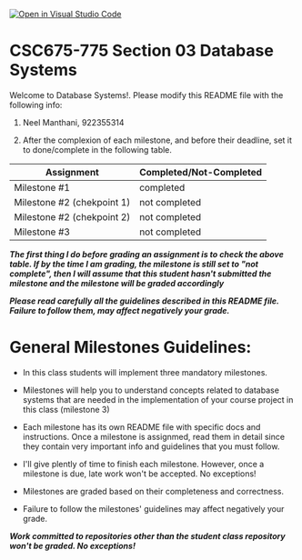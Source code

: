[![Open in Visual Studio Code](https://classroom.github.com/assets/open-in-vscode-c66648af7eb3fe8bc4f294546bfd86ef473780cde1dea487d3c4ff354943c9ae.svg)](https://classroom.github.com/online_ide?assignment_repo_id=8264118&assignment_repo_type=AssignmentRepo)
# CSC675-775 Section 03 Database Systems
Welcome to Database Systems!. Please modify this README file with the following info: 

1. Neel Manthani, 922355314

2. After the complexion of each milestone, and before their deadline, set it to done/complete in the following table. 


|        Assignment           |   Completed/Not-Completed  |
| --------------------------- | -------------------------- |
| Milestone #1                |          completed         |
| Milestone #2 (chekpoint 1)  |        not completed       |
| Milestone #2 (chekpoint 2)  |        not completed       |
| Milestone #3                |        not completed       |



***The first thing I do before grading an assignment is to check the above table. If by the time I am grading, the milestone is still set to "not complete", then I will assume that this student hasn't submitted the milestone and the milestone will be graded accordingly***

***Please read carefully all the guidelines described in this README file. 
Failure to follow them, may affect negatively your grade.***

# General Milestones Guidelines:

* In this class students will implement three mandatory milestones.

* Milestones will help you to understand concepts related to database systems that are needed in the implementation 
of your course project in this class (milestone 3) 

* Each milestone has its own README file with specific docs and instructions. Once a milestone is assignmed, read them in detail since they contain very important info and guidelines that you must follow. 

* I'll give plently of time to finish each milestone. However, once a milestone is due, late work won't be accepted. No exceptions! 

* Milestones are graded based on their completeness and correctness. 

* Failure to follow the milestones' guidelines may affect negatively your grade.

***Work committed to repositories other than the student class repository won't be graded. No exceptions!***




 


